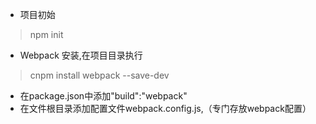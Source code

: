 * 项目初始
> npm init
* Webpack 安装,在项目目录执行
> cnpm install webpack --save-dev
* 在package.json中添加"build":"webpack"
* 在文件根目录添加配置文件webpack.config.js,（专门存放webpack配置）

